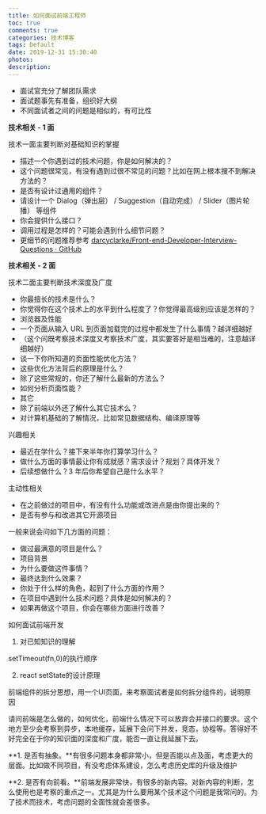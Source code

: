 ```yaml
---
title: 如何面试前端工程师
toc: true
comments: true
categories: 技术博客
tags: Default
date: 2019-12-31 15:30:40
photos:
description:
---
```



- 面试官充分了解团队需求
- 面试题事先有准备，组织好大纲
- 不同面试者之间的问题是相似的，有可比性

**技术相关 - 1 面**

技术一面主要判断对基础知识的掌握

- 描述一个你遇到过的技术问题，你是如何解决的？
- 这个问题很常见，有没有遇到过很不常见的问题？比如在网上根本搜不到解决方法的？
- 是否有设计过通用的组件？
- 请设计一个 Dialog（弹出层） / Suggestion（自动完成） / Slider（图片轮播） 等组件
- 你会提供什么接口？
- 调用过程是怎样的？可能会遇到什么细节问题？
- 更细节的问题推荐参考 [darcyclarke/Front-end-Developer-Interview-Questions · GitHub](https://link.zhihu.com/?target=https%3A//github.com/darcyclarke/Front-end-Developer-Interview-Questions/)

**技术相关 - 2 面**

技术二面主要判断技术深度及广度

- 你最擅长的技术是什么？
- 你觉得你在这个技术上的水平到什么程度了？你觉得最高级别应该是怎样的？
- 浏览器及性能
- 一个页面从输入 URL 到页面加载完的过程中都发生了什么事情？越详细越好
- （这个问既考察技术深度又考察技术广度，其实要答好是相当难的，注意越详细越好）
- 谈一下你所知道的页面性能优化方法？
- 这些优化方法背后的原理是什么？
- 除了这些常规的，你还了解什么最新的方法么？
- 如何分析页面性能？
- 其它
- 除了前端以外还了解什么其它技术么？
- 对计算机基础的了解情况，比如常见数据结构、编译原理等

兴趣相关

- 最近在学什么？接下来半年你打算学习什么？
- 做什么方面的事情最让你有成就感？需求设计？规划？具体开发？
- 后续想做什么？3 年后你希望自己是什么水平？

主动性相关

- 在之前做过的项目中，有没有什么功能或改进点是由你提出来的？
- 是否有参与和改进其它开源项目

一般来说会问如下几方面的问题：

- 做过最满意的项目是什么？
- 项目背景
- 为什么要做这件事情？
- 最终达到什么效果？
- 你处于什么样的角色，起到了什么方面的作用？
- 在项目中遇到什么技术问题？具体是如何解决的？
- 如果再做这个项目，你会在哪些方面进行改善？

如何面试前端开发

1. 对已知知识的理解

setTimeout(fn,0)的执行顺序

2. react setState的设计原理

前端组件的拆分思想，用一个UI页面，来考察面试者是如何拆分组件的，说明原因

请问前端是怎么做的，如何优化，前端什么情况下可以放弃合并接口的要求。这个地方至少会考察到异步，本地缓存，延展下会问下并发，竞态，协程等。答得好不好完全在于你的知识面的深度和广度，能否一直让我延展下去。

**1. 是否有抽象。**有很多问题本身都非常小，但是否能以点及面，考虑更大的层面。比如做不同项目，有没考虑体系建设，怎么考虑历史库的升级及维护

**2. 是否有向前看。**前端发展非常快，有很多的新内容。对新内容的判断，怎么使用也是考察的重点之一。尤其是为什么要用某个技术这个问题是我常问的。为了技术而技术，考虑问题的全面性就会差很多。
